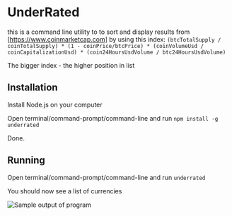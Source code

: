 # UnderRated

this is a command line utility to to sort and display results from [https://www.coinmarketcap.com] by using this index:
`(btcTotalSupply / coinTotalSupply) * (1 - coinPrice/btcPrice) * (coinVolumeUsd / coinCapitalizationUsd) * (coin24HoursUsdVolume / btc24HoursUsdVolume)`

The bigger index - the higher position in list

## Installation

Install Node.js on your computer

Open terminal/command-prompt/command-line and run `npm install -g underrated`

Done.

## Running

Open terminal/command-prompt/command-line and run `underrated`

You should now see a list of currencies
 
![Sample output of program](https://imgur.com/a/qG02K)
